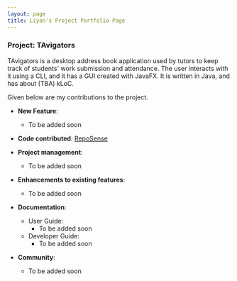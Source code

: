 ```yaml
---
layout: page
title: Liyan's Project Portfolio Page
---
```


### Project: TAvigators

TAvigators is a desktop address book application used by tutors to keep track of students' work submission and attendance. The user interacts with it using a CLI, and it has a GUI created with JavaFX. It is written in Java, and has about (TBA) kLoC.

Given below are my contributions to the project.

* **New Feature**:
    * To be added soon

* **Code contributed**: [RepoSense](https://nus-cs2103-ay2324s1.github.io/tp-dashboard/?search=&sort=groupTitle&sortWithin=title&timeframe=commit&mergegroup=&groupSelect=groupByRepos&breakdown=true&checkedFileTypes=docs~functional-code~test-code&since=2023-09-22)

* **Project management**:
    * To be added soon

* **Enhancements to existing features**:
    * To be added soon

* **Documentation**:
    * User Guide:
        * To be added soon
    * Developer Guide:
        * To be added soon

* **Community**:
    * To be added soon